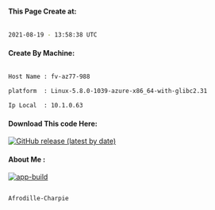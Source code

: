 
   
#### This Page Create at:

```bash

2021-08-19 - 13:58:38 UTC

```

#### Create By Machine:

```bash

Host Name : fv-az77-988

platform  : Linux-5.8.0-1039-azure-x86_64-with-glibc2.31

Ip Local  : 10.1.0.63

```
#### Download This code Here:

[![GitHub release (latest by date)](https://img.shields.io/github/v/release/Afrodille-Charpie/App-Build-1?style=for-the-badge&label=Download)](https://github.com/Afrodille-Charpie/App-Build-1/releases) 

</p> 

#### About Me :

[![app-build](https://github.com/Afrodille-Charpie/App-Build-1/actions/workflows/app-build.yml/badge.svg)](https://github.com/Afrodille-Charpie/App-Build-1/actions/workflows/app-build.yml)

```bash

Afrodille-Charpie

```


